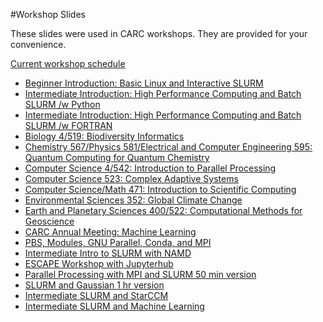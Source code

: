 #Workshop Slides

These slides were used in CARC workshops. They are provided for your convenience.

[Current workshop schedule](https://carc.unm.edu/education--training/workshops-and-seminars.html)

* [Beginner Introduction: Basic Linux and Interactive SLURM](workshop_slides/BeginnerIntro.pdf)
* [Intermediate Introduction: High Performance Computing and Batch SLURM /w Python](workshop_slides/IntermediateIntro.pdf)
* [Intermediate Introduction: High Performance Computing and Batch SLURM /w FORTRAN](workshop_slides/IntroToCARCWorkshopIntermediate2024-0.1-FORTRAN.pdf)
* [Biology 4/519: Biodiversity Informatics](workshop_slides/BIOL419_519.pdf)
* [Chemistry 567/Physics 581/Electrical and Computer Engineering 595: Quantum Computing for Quantum Chemistry](workshop_slides/CHEM567.pdf)
* [Computer Science 4/542: Introduction to Parallel Processing](workshop_slides/CS442.pdf)
* [Computer Science 523: Complex Adaptive Systems](workshop_slides/CS523.pdf)
* [Computer Science/Math 471: Introduction to Scientific Computing](workshop_slides/CS_Math_471.pdf)
* [Environmental Sciences 352: Global Climate Change](workshop_slides/ENVS352.pdf)
* [Earth and Planetary Sciences 400/522: Computational Methods for Geoscience](workshop_slides/EPS522.pdf)
* [CARC Annual Meeting: Machine Learning](workshop_slides/Machine_Learning.pdf)
* [PBS, Modules, GNU Parallel, Conda, and MPI](workshop_slides/PBS_Parallel_MPI.pdf)
* [Intermediate Intro to SLURM with NAMD](workshop_slides/IntermediateIntroToCARCWorkshopNAMD.pdf)
* [ESCAPE Workshop with Jupyterhub](workshop_slides/CARC_ESCAPE_WORKSHOP-0.1.pdf)
* [Parallel Processing with MPI and SLURM 50 min version](workshop_slides/CS442_50min.pdf)
* [SLURM and Gaussian 1 hr version](workshop_slides/IntermediateIntroToCARCWorkshopGaussian_1hr.pdf)
* [Intermediate SLURM and StarCCM](workshop_slides/IntroToCARCWorkshopIntermediate2024-0.2-StarCCM.pdf)
* [Intermediate SLURM and Machine Learning](workshop_slides/IntermediateIntroToCARCWorkshopMachineLearning.pdf)
